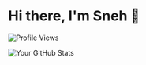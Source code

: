 # Hi there, I'm Sneh 👋

![Profile Views](https://komarev.com/ghpvc/?username=snehpatel38&color=blue)

<!-- ## About Me

I am a passionate developer with a keen interest in [Your Interest Areas]. I love working on projects related to [Your Project Topics].

## 🛠 Skills

- Programming Languages: [Languages]
- Frameworks: [Frameworks]
- Tools: [Tools]

## 🌱 What I'm currently learning

- [Current Learning Topics]

## 📫 How to reach me

- [Your Contact Information]

## ⚡ Fun fact

- [Fun Fact About You]

---
-->
![Your GitHub Stats](https://github-readme-stats.vercel.app/api?username=snehpatel38&show_icons=true&hide_border=true&theme=radical)
